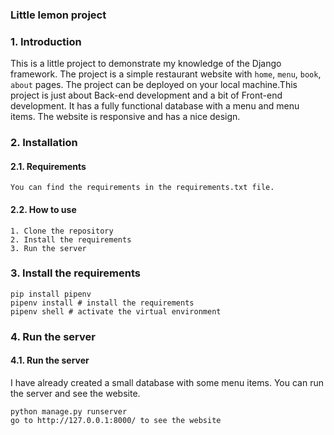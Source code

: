 ### Little lemon project
### 1. Introduction
This is a little project to demonstrate my knowledge of the Django framework. The project is a simple restaurant website with `home`, `menu`, `book`, `about` pages. The project can be deployed on your local machine.This project is just about Back-end development and a bit of Front-end development. It has a fully functional database with a menu and menu items. The website is responsive and has a nice design.

### 2. Installation
#### 2.1. Requirements
    You can find the requirements in the requirements.txt file.
#### 2.2. How to use
	1. Clone the repository
	2. Install the requirements
	3. Run the server

### 3. Install the requirements
	pip install pipenv
	pipenv install # install the requirements
	pipenv shell # activate the virtual environment



### 4. Run the server
#### 4.1. Run the server
I have already created a small database with some menu items. You can run the server and see the website. 

	python manage.py runserver
	go to http://127.0.0.1:8000/ to see the website

